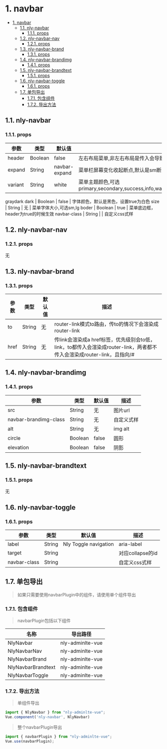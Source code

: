 # 1. navbar
<!-- TOC -->

- [1. navbar](#1-navbar)
    - [1.1. nly-navbar](#11-nly-navbar)
        - [1.1.1. props](#111-props)
    - [1.2. nly-navbar-nav](#12-nly-navbar-nav)
        - [1.2.1. props](#121-props)
    - [1.3. nly-navbar-brand](#13-nly-navbar-brand)
        - [1.3.1. props](#131-props)
    - [1.4. nly-navbar-brandimg](#14-nly-navbar-brandimg)
        - [1.4.1. props](#141-props)
    - [1.5. nly-navbar-brandtext](#15-nly-navbar-brandtext)
        - [1.5.1. props](#151-props)
    - [1.6. nly-navbar-toggle](#16-nly-navbar-toggle)
        - [1.6.1. props](#161-props)
    - [1.7. 单包导出](#17-单包导出)
        - [1.7.1. 包含组件](#171-包含组件)
        - [1.7.2. 导出方法](#172-导出方法)

<!-- /TOC -->
## 1.1. nly-navbar

### 1.1.1. props

参数 | 类型 |  默认值 | 描述
-|-|-|-
header | Boolean | false | 左右布局菜单,非左右布局是传入会导致左侧右移,请配合nly-container-wrapper一起用
expand | String | navbar-expand | 菜单栏屏幕变化收起断点,默认是sm断点,可选xl,lg,md,sm,no
variant | String | white | 菜单主题颜色,可选primary,secondary,success,info,warning,danger,lightblue,navy,olive,lime,fuchsia,maroon,blue,indigo,purple,pink,red,orange,yellow,green,teal,cyan,white,gray,
graydark
dark | Boolean | false | 字体颜色，默认是黑色，设置true为白色
size | String | 无 | 菜单字体大小,可选sm,lg
boder | Boolean | true | 菜单底边框，header为true的时候生效
navbar-class | String | | 自定义css式样

## 1.2. nly-navbar-nav

### 1.2.1. props

无

## 1.3. nly-navbar-brand

### 1.3.1. props

参数 | 类型 |  默认值 | 描述
-|-|-|-
to | String | 无 | router-link模式to路由，传to的情况下会渲染成router-link
href | String | 无 | 传link会渲染成a href标签，优先级别会to低，link，to都传入会渲染成router-link，两者都不传入会渲染成router-link，且指向/#

## 1.4. nly-navbar-brandimg

### 1.4.1. props

参数 | 类型 |  默认值 | 描述
-|-|-|-
src | String | 无 | 图片url
navbar-brandimg-class | String | 无 | 自定义式样
alt | String | 无 | img alt
circle | Boolean | false | 圆形
elevation | Boolean | false | 阴影

## 1.5. nly-navbar-brandtext

### 1.5.1. props

无

## 1.6. nly-navbar-toggle

### 1.6.1. props

参数 | 类型 |  默认值 | 描述
-|-|-|-
label | String | Nly Toggle navigation | aria-label
target | String |  | 对应collapse的id
navbar-class | String | | 自定义css式样

## 1.7. 单包导出

> 如果只需要使用navbarPlugin中的组件，请使用单个组件导出

### 1.7.1. 包含组件

> navbarPlugin包括以下组件

名称 | 导出路径
-|-
NlyNavbar | nly-adminlte-vue
NlyNavbarNav | nly-adminlte-vue
NlyNavbarBrand | nly-adminlte-vue
NlyNavbarBrandtext | nly-adminlte-vue
NlyNavbarToggle | nly-adminlte-vue

### 1.7.2. 导出方法

> 单组件导出

```js
import { NlyNavbar } from "nly-adminlte-vue";
Vue.component('nly-navbar', NlyNavbar)
```

> 整个navbarPlugin导出

```js
import { navbarPlugin } from "nly-adminlte-vue";
Vue.use(navbarPlugin);
```